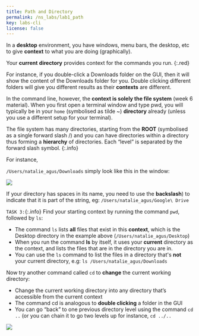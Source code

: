 ```yaml
---
title: Path and Directory
permalink: /ns_labs/lab1_path
key: labs-cli
license: false
---
```



In a **desktop** environment, you have windows, menu bars, the desktop, etc to give **context** to what you are doing (graphically). 

Your **current** **directory** provides context for the commands you run.
{:.red}

For instance, if you double-click a Downloads folder on the GUI, then it will show the content of the Downloads folder for you. Double clicking different folders will give you different results as their **contexts** are different.

In the command line, however, the **context is solely the file system** (week 6 material). When you first open a terminal window and type pwd, you will typically be in your `home` (symbolised as tilde ~) **directory** already (unless you use a different setup for your terminal). 

The file system has many directories, starting from the **ROOT** (symbolised as a single forward slash /) and you can have directories within a directory thus forming a **hierarchy** of directories. Each “level” is separated by the forward slash symbol.
{:.info}

For instance,

`/Users/natalie_agus/Downloads` simply look like this in the window:

<img src="/50005/assets/images/lab1/2.png"  class="center_full"/>

If your directory has spaces in its name, you need to use the **backslash**) to indicate that it is part of the string, eg:
`/Users/natalie_agus/Google\ Drive`

`TASK 3:`{:.info} Find your starting context by running the command `pwd`, followed by `ls`:
* The command `ls` lists **all** files that exist in this **context**, which is the Desktop directory in the example above (`/Users/natalie_agus/Desktop`)
* When you run the command **ls** by itself, it uses your **current** directory as the context, and lists the files that are in the directory you are in.
* You can use the `ls` command to list the files in a directory that's **not** your current directory, e.g: `ls /Users/natalie_agus/Downloads`

Now try another command called `cd` to **change** the current working directory:
* Change the current working directory into any directory that’s accessible from the current context
* The command cd is analogous to **double clicking** a folder in the GUI 
* You can go “back” to one previous directory level using the command `cd ..` (or you can chain it to go two levels up for instance, `cd ../..`

<img src="/50005/assets/images/lab1/3.png"  class="center_full"/>
